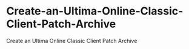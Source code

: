 # Create-an-Ultima-Online-Classic-Client-Patch-Archive
Create an Ultima Online Classic Client Patch Archive
